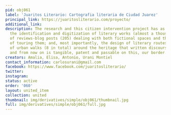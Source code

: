 ```yaml
---
pid: obj061
label: 'Juaritos Literario: Cartografia literaria de Ciudad Juarez'
principal_link: https://juaritosliterario.com/proyecto/
additional_link: 
description: The research and this citizen intervention project has as a priority
  the identification and digitization of literary works (almost a thousand); publication
  of reviews-blog posts (205) dealing with both fictional spaces and the experience
  of touring them; and, most importantly, the design of literary routes and the implementation
  of urban walks (8 in total) around the heritage that written discourse has established
  and from now on is tangible, patent and passable on this, our border.
creators: Amalia, Elisa, Antonio, Urani Montiel
contact_information: carlosurani@gmail.com
facebook: https://www.facebook.com/juaritosliterario/
twitter: 
instagram: 
status: active
order: '060'
layout: united_item
collection: united
thumbnail: img/derivatives/simple/obj061/thumbnail.jpg
full: img/derivatives/simple/obj061/full.jpg
---
```

